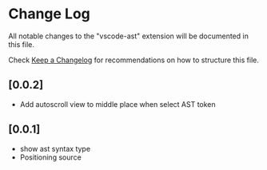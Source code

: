 # Change Log
All notable changes to the "vscode-ast" extension will be documented in this file.

Check [Keep a Changelog](http://keepachangelog.com/) for recommendations on how to structure this file.

## [0.0.2]
- Add autoscroll view to middle place when select AST token

## [0.0.1]
- show ast syntax type
- Positioning source